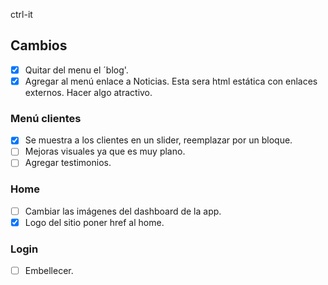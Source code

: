 ctrl-it

## Cambios

- [X] Quitar del menu el ´blog'.
- [X] Agregar al menú enlace a Noticias. Esta sera html estática con enlaces externos. Hacer algo atractivo.

### Menú clientes

- [X] Se muestra a los clientes en un slider, reemplazar por un bloque.
- [ ] Mejoras visuales ya que es muy plano.
- [ ] Agregar testimonios.

### Home

- [ ] Cambiar las imágenes del dashboard de la app.
- [X] Logo del sitio poner href al home.

### Login

- [ ] Embellecer.